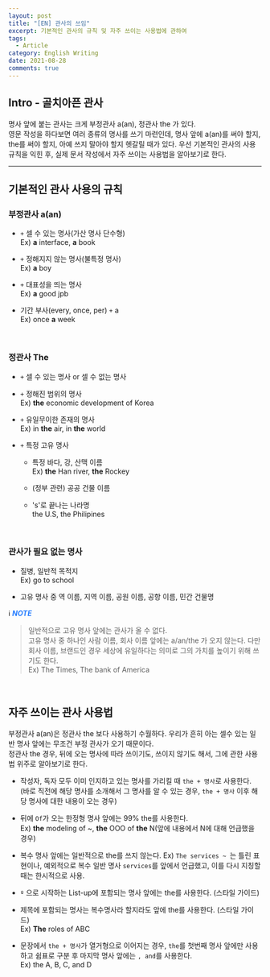 ```yaml
---
layout: post
title: "[EN] 관사의 쓰임"
excerpt: 기본적인 관사의 규칙 및 자주 쓰이는 사용법에 관하여
tags:
  - Article
category: English Writing
date: 2021-08-28
comments: true
---
```


## Intro - 골치아픈 관사

명사 앞에 붙는 관사는 크게 부정관사 a(an), 정관사 the 가 있다.
<br> 영문 작성을 하다보면 여러 종류의 명사를 쓰기 마련인데, 명사 앞에 a(an)를 써야 할지, the를 써야 할지, 아예 쓰지 말아야 할지 헷갈릴 때가 있다.
우선 기본적인 관사의 사용 규칙을 익힌 후, 실제 문서 작성에서 자주 쓰이는 사용법을 알아보기로 한다.

---

## 기본적인 관사 사용의 규칙

### 부정관사 a(an)

- `+` 셀 수 있는 명사(가산 명사 단수형)
  <br> Ex) **a** interface, **a** book

- `+` 정해지지 않는 명사(불특정 명사)
  <br> Ex) **a** boy

- `+` 대표성을 띄는 명사
  <br> Ex) **a** good jpb

- 기간 부사(every, once, per) `+` a
  <br> Ex) once **a** week

<br>

### 정관사 The

- `+` 셀 수 있는 명사 or 셀 수 없는 명사

- `+` 정해진 범위의 명사
  <br> Ex) **the** economic development of Korea 

- `+` 유일무이한 존재의 명사 
  <br> Ex) in **the** air, in **the** world 

- `+` 특정 고유 명사
  - 특정 바다, 강, 산맥 이름 
    <br> Ex) **the** Han river, **the** Rockey

  - (정부 관련) 공공 건물 이름

  - 's'로 끝나는 나라명
    <br> the U.S, the Philipines 

<br>

### 관사가 필요 없는 명사

- 질병, 일반적 목적지
  <br> Ex) go to school

- 고유 명사 중 역 이름, 지역 이름, 공원 이름, 공항 이름, 민간 건물명

ℹ️<span style="color:#247CFF"> **_NOTE_** 
  > 일반적으로 고유 명사 앞에는 관사가 올 수 없다.
  <br> 고유 명사 중 하나인 사람 이름, 회사 이름 앞에는 a/an/the 가 오지 않는다. 다만 회사 이름, 브랜드인 경우 세상에 유일하다는 의미로 그의 가치를 높이기 위해 쓰기도 한다.
  <br> Ex) The Times, The bank of America

<br>

## 자주 쓰이는 관사 사용법

부정관사 a(an)은 정관사 the 보다 사용하기 수월하다. 우리가 흔히 아는 셀수 있는 일반 명사 앞에는 무조건 부정 관사가 오기 때문이다.
<br> 정관사 the 경우, 뒤에 오는 명사에 따라 쓰이기도, 쓰이지 않기도 해서, 그에 관한 사용법 위주로 알아보기로 한다.

- 작성자, 독자 모두 이미 인지하고 있는 명사를 가리킬 때 `the + 명사`로 사용한다.
<br> (바로 직전에 해당 명사를 소개해서 그 명사를 알 수 있는 경우, `the + 명사` 이후 해당 명사에 대한 내용이 오는 경우)

- 뒤에 `Of`가 오는 한정형 명사 앞에는 99% the를 사용한다.
  <br> Ex) **the** modeling of ~, **the** OOO of **the** N(앞에 내용에서 N에 대해 언급했을 경우)

- 복수 명사 앞에는 일반적으로 the를 쓰지 않는다. Ex) `The services ~ `는 틀린 표현이나, 예외적으로 복수 일반 명사 `services`를 앞에서 언급했고, 이를 다시 지칭할 때는 한시적으로 사용.

- `º` 으로 시작하는 List-up에 포함되는 명사 앞에는 the를 사용한다. (스타일 가이드)

- 제목에 포함되는 명사는 복수명사라 할지라도 앞에 the를 사용한다. (스타일 가이드)
  <br> Ex) **The** roles of ABC

- 문장에서 `the + 명사`가 열거형으로 이어지는 경우, `the`를 첫번째 명사 앞에만 사용하고 쉼표로 구분 후 마지막 명사 앞에는 `, and`를 사용한다.
  <br> Ex) the A, B, C, and D



